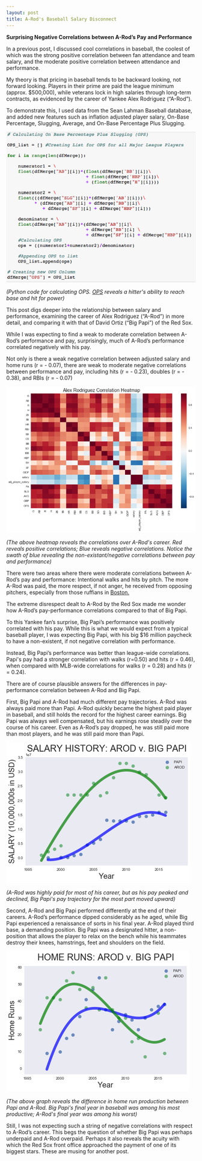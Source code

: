 ```yaml
---
layout: post
title: A-Rod's Baseball Salary Disconnect
---
```


**Surprising Negative Correlations between A-Rod’s Pay and Performance**

In a previous post, I discussed cool correlations in baseball, the coolest of which was the strong positive correlation between fan attendance and team salary, and the moderate positive correlation between attendance and performance.

My theory is that pricing in baseball tends to be backward looking, not forward looking. Players in their prime are paid the league minimum (approx. $500,000), while veterans lock in high salaries through long-term contracts, as evidenced by the career of Yankee Alex Rodriguez (“A-Rod”).

To demonstrate this, I used data from the Sean Lahman Baseball database, and added new features such as inflation adjusted player salary, On-Base Percentage, Slugging, Average, and On-Base Percentage Plus Slugging.

![Heat](../images/AROD/code.png)

*(Python code for calculating OPS. [OPS](http://m.mlb.com/glossary/standard-stats/on-base-plus-slugging) reveals a hitter's ability to reach base and hit for power)*

This post digs deeper into the relationship between salary and performance, examining the career of Alex Rodriguez (“A-Rod”) in more detail, and comparing it with that of David Ortiz (“Big Papi”) of the Red Sox.

While I was expecting to find a weak to moderate correlation between A-Rod’s performance and pay, surprisingly, much of A-Rod’s performance correlated negatively with his pay.

Not only is there a weak negative correlation between adjusted salary and home runs (r = - 0.07), there are weak to moderate negative correlations between performance and pay, including hits (r = - 0.23),  doubles (r = - 0.38),  and RBIs (r = - 0.07)

![Heat](../images/AROD/ARODHEAT.png)

*(The above heatmap reveals the correlations over A-Rod's career.  Red reveals positive correlations; Blue reveals negative correlations. Notice the swath of blue revealing the non-existant/negative correlations between pay and performance)*


There were two areas where there were moderate correlations between A-Rod’s pay and performance: Intentional walks and hits by pitch. The more A-Rod was paid, the more respect, if not anger, he received from opposing pitchers, especially from those ruffians in [Boston.](https://www.youtube.com/watch?v=dNvh8duFn3s)

The extreme disrespect dealt to A-Rod by the Red Sox made me wonder how A-Rod’s pay-performance correlations compared to that of Big Papi.

To this Yankee fan’s surprise, Big Papi’s performance was positively correlated with his pay.  While this is what we would expect from a typical baseball player, I was expecting Big Papi, with his big $16 million paycheck to have a non-existent, if not negative correlation with performance.

Instead, Big Papi’s performance was better than league-wide correlations. Papi's pay had a stronger correlation with walks (r=0.50) and hits (r = 0.46), when compared with MLB-wide correlations for walks (r = 0.28) and hits (r = 0.24).

There are of course plausible answers for the differences in pay-performance correlation between A-Rod and Big Papi.

First, Big Papi and A-Rod had much different pay trajectories. A-Rod was always paid more than Papi. A-Rod quickly became the highest paid player in baseball, and still holds the record for the highest career earnings. Big Papi was always well compensated, but his earnings rose steadily over the course of his career. Even as A-Rod’s pay dropped, he was still paid more than most players, and he was still paid more than Papi.

![Pay](../images/AROD/homers.png)

*(A-Rod was highly paid for most of his career, but as his pay peaked and declined, Big Papi's pay trajectory for the most part moved upward)*

Second, A-Rod and Big Papi performed differently at the end of their careers. A-Rod’s performance dipped considerably as he aged, while Big Papi experienced a renaissance of sorts in his final year.  A-Rod played third base, a demanding position. Big Papi was a designated hitter, a non-position that allows the player to relax on the bench while his teammates destroy their knees, hamstrings, feet and shoulders on the field.

![Pay](../images/AROD/Pay.png)

*(The above graph reveals the difference in home run production between Papi and A-Rod. Big Papi's final year in baseball was among his most productive; A-Rod's final year was among his worst)*

Still, I was not expecting such a string of negative correlations with respect to A-Rod’s career.  This begs the question of whether Big Papi was perhaps underpaid and A-Rod overpaid. Perhaps it also reveals the acuity with which the Red Sox front office approached the payment of one of its biggest stars. These are musing for another post.
